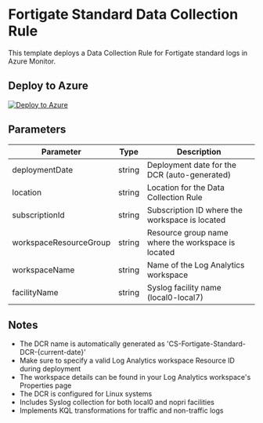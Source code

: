 # Fortigate Standard Data Collection Rule

This template deploys a Data Collection Rule for Fortigate standard logs in Azure Monitor.

## Deploy to Azure

[![Deploy to Azure](https://aka.ms/deploytoazurebutton)](https://portal.azure.com/#create/Microsoft.Template/uri/https%3A%2F%2Fraw.githubusercontent.com%2FJohnnyMonteleoneCS%2FCost-Effective-Data-Collection-Rules%2Fmain%2Fazuredeploy.json)

## Parameters

| Parameter | Type | Description |
|-----------|------|-------------|
| deploymentDate | string | Deployment date for the DCR (auto-generated) |
| location | string | Location for the Data Collection Rule |
| subscriptionId | string | Subscription ID where the workspace is located |
| workspaceResourceGroup | string | Resource group name where the workspace is located |
| workspaceName | string | Name of the Log Analytics workspace |
| facilityName | string | Syslog facility name (local0-local7) |

## Notes

- The DCR name is automatically generated as 'CS-Fortigate-Standard-DCR-{current-date}'
- Make sure to specify a valid Log Analytics workspace Resource ID during deployment
- The workspace details can be found in your Log Analytics workspace's Properties page
- The DCR is configured for Linux systems
- Includes Syslog collection for both local0 and nopri facilities
- Implements KQL transformations for traffic and non-traffic logs
